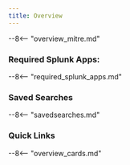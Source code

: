 ```yaml
---
title: Overview
---
```


--8<-- "overview_mitre.md"

### Required Splunk Apps:
--8<-- "required_splunk_apps.md"

### Saved Searches
--8<-- "savedsearches.md"

### Quick Links

--8<-- "overview_cards.md"
